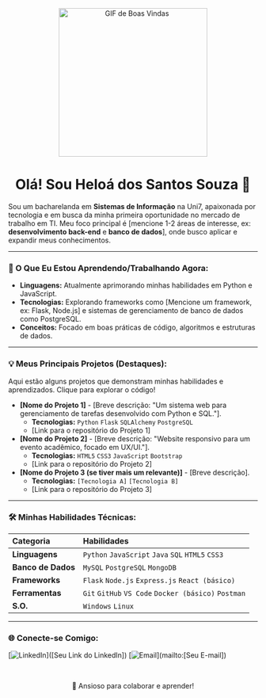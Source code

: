 <div align="center">
  <img src="https://media.giphy.com/media/RbDKzv5gZLzCTVeMJS/giphy.gif" width="300px" alt="GIF de Boas Vindas"/>
</div>

<h1 align="center">Olá! Sou Heloá dos Santos Souza 👋</h1>

Sou um bacharelanda em **Sistemas de Informação** na Uni7, apaixonada por tecnologia e em busca da minha primeira oportunidade no mercado de trabalho em TI. Meu foco principal é [mencione 1-2 áreas de interesse, ex: **desenvolvimento back-end** e **banco de dados**], onde busco aplicar e expandir meus conhecimentos.

---

### 🚀 O Que Eu Estou Aprendendo/Trabalhando Agora:

-   **Linguagens:** Atualmente aprimorando minhas habilidades em Python e JavaScript.
-   **Tecnologias:** Explorando frameworks como [Mencione um framework, ex: Flask, Node.js] e sistemas de gerenciamento de banco de dados como PostgreSQL.
-   **Conceitos:** Focado em boas práticas de código, algoritmos e estruturas de dados.

---

### 💡 Meus Principais Projetos (Destaques):

Aqui estão alguns projetos que demonstram minhas habilidades e aprendizados. Clique para explorar o código!

* **[Nome do Projeto 1]** - [Breve descrição: "Um sistema web para gerenciamento de tarefas desenvolvido com Python e SQL."].
    * **Tecnologias:** `Python` `Flask` `SQLAlchemy` `PostgreSQL`
    * [Link para o repositório do Projeto 1]
* **[Nome do Projeto 2]** - [Breve descrição: "Website responsivo para um evento acadêmico, focado em UX/UI."].
    * **Tecnologias:** `HTML5` `CSS3` `JavaScript` `Bootstrap`
    * [Link para o repositório do Projeto 2]
* **[Nome do Projeto 3 (se tiver mais um relevante)]** - [Breve descrição].
    * **Tecnologias:** `[Tecnologia A]` `[Tecnologia B]`
    * [Link para o repositório do Projeto 3]

---

### 🛠️ Minhas Habilidades Técnicas:

| Categoria      | Habilidades                                                                      |
| :------------- | :------------------------------------------------------------------------------- |
| **Linguagens** | `Python` `JavaScript` `Java` `SQL` `HTML5` `CSS3`                                |
| **Banco de Dados** | `MySQL` `PostgreSQL` `MongoDB`                                                  |
| **Frameworks** | `Flask` `Node.js` `Express.js` `React (básico)`                                  |
| **Ferramentas**| `Git` `GitHub` `VS Code` `Docker (básico)` `Postman`                             |
| **S.O.** | `Windows` `Linux`                                                                |

---

### 🌐 Conecte-se Comigo:

[![LinkedIn](https://img.shields.io/badge/LinkedIn-0077B5?style=for-the-badge&logo=linkedin&logoColor=white)]([Seu Link do LinkedIn])
[![Email](https://img.shields.io/badge/Email-D14836?style=for-the-badge&logo=gmail&logoColor=white)](mailto:[Seu E-mail])

<div align="center">
  <br>
  <p>🚀 Ansioso para colaborar e aprender!</p>
</div>
